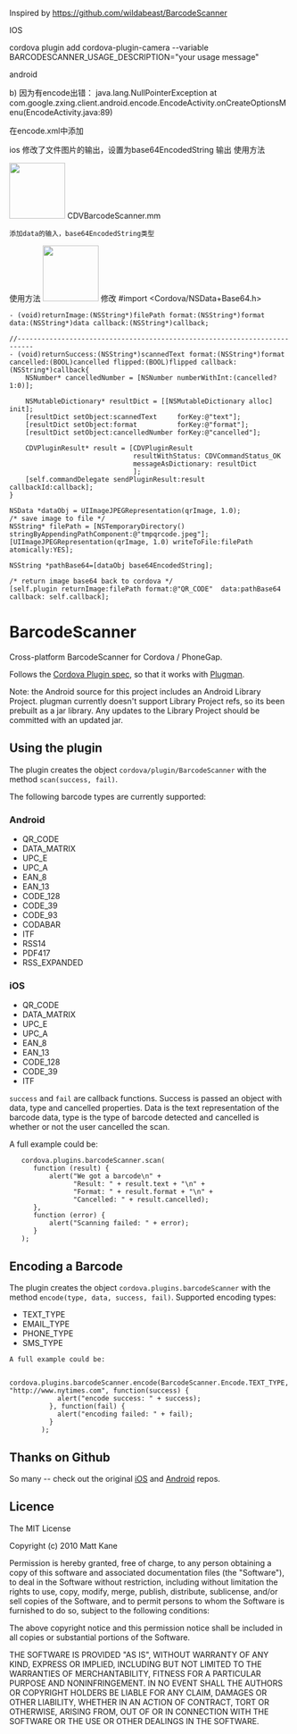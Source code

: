 
Inspired by https://github.com/wildabeast/BarcodeScanner

IOS 

 cordova plugin add cordova-plugin-camera --variable BARCODESCANNER_USAGE_DESCRIPTION="your usage message" 

android

 b) 因为有encode出错：
java.lang.NullPointerException
 at com.google.zxing.client.android.encode.EncodeActivity.onCreateOptionsMenu(EncodeActivity.java:89)

 在encode.xml中添加
 <menu xmlns:android="http://schemas.android.com/apk/res/android">
 <item android:id="@+id/menu_share"
       android:title="@string/menu_share"
       android:icon="@android:drawable/ic_menu_share"
       android:orderInCategory="1"
       android:showAsAction="withText|ifRoom"/>
 <item android:id="@+id/menu_encode"
       android:title="@string/menu_encode_vcard"
       android:icon="@android:drawable/ic_menu_sort_alphabetically"
       android:orderInCategory="2"
       android:showAsAction="withText|ifRoom"/>
 </menu>

 ios
    修改了文件图片的输出，设置为base64EncodedString 输出
使用方法

 <img id="encodeSrc" height="100" width="100" src={{ewm}} />
    CDVBarcodeScanner.mm

    添加data的输入，base64EncodedString类型
   使用方法
    <img id="encodeSrc" height="100" width="100" src={{data}} />
   修改
    #import <Cordova/NSData+Base64.h>

    - (void)returnImage:(NSString*)filePath format:(NSString*)format  data:(NSString*)data callback:(NSString*)callback;

    //--------------------------------------------------------------------------
    - (void)returnSuccess:(NSString*)scannedText format:(NSString*)format cancelled:(BOOL)cancelled flipped:(BOOL)flipped callback:(NSString*)callback{
        NSNumber* cancelledNumber = [NSNumber numberWithInt:(cancelled?1:0)];

        NSMutableDictionary* resultDict = [[NSMutableDictionary alloc] init];
        [resultDict setObject:scannedText     forKey:@"text"];
        [resultDict setObject:format          forKey:@"format"];
        [resultDict setObject:cancelledNumber forKey:@"cancelled"];

        CDVPluginResult* result = [CDVPluginResult
                                   resultWithStatus: CDVCommandStatus_OK
                                   messageAsDictionary: resultDict
                                   ];
        [self.commandDelegate sendPluginResult:result callbackId:callback];
    }

    NSData *dataObj = UIImageJPEGRepresentation(qrImage, 1.0);
    /* save image to file */
    NSString* filePath = [NSTemporaryDirectory() stringByAppendingPathComponent:@"tmpqrcode.jpeg"];
    [UIImageJPEGRepresentation(qrImage, 1.0) writeToFile:filePath atomically:YES];

    NSString *pathBase64=[dataObj base64EncodedString];

    /* return image base64 back to cordova */
    [self.plugin returnImage:filePath format:@"QR_CODE"  data:pathBase64 callback: self.callback];




BarcodeScanner
==============

Cross-platform BarcodeScanner for Cordova / PhoneGap.

Follows the [Cordova Plugin spec](https://github.com/apache/cordova-plugman/blob/master/plugin_spec.md), so that it works with [Plugman](https://github.com/apache/cordova-plugman).

Note: the Android source for this project includes an Android Library Project.
plugman currently doesn't support Library Project refs, so its been
prebuilt as a jar library. Any updates to the Library Project should be
committed with an updated jar.

## Using the plugin ##
The plugin creates the object `cordova/plugin/BarcodeScanner` with the method `scan(success, fail)`. 

The following barcode types are currently supported:
### Android

* QR_CODE
* DATA_MATRIX
* UPC_E
* UPC_A
* EAN_8
* EAN_13
* CODE_128
* CODE_39
* CODE_93
* CODABAR
* ITF
* RSS14
* PDF417
* RSS_EXPANDED

### iOS

* QR_CODE
* DATA_MATRIX
* UPC_E
* UPC_A
* EAN_8
* EAN_13
* CODE_128
* CODE_39
* ITF

`success` and `fail` are callback functions. Success is passed an object with data, type and cancelled properties. Data is the text representation of the barcode data, type is the type of barcode detected and cancelled is whether or not the user cancelled the scan.

A full example could be:
```
   cordova.plugins.barcodeScanner.scan(
      function (result) {
          alert("We got a barcode\n" +
                "Result: " + result.text + "\n" +
                "Format: " + result.format + "\n" +
                "Cancelled: " + result.cancelled);
      }, 
      function (error) {
          alert("Scanning failed: " + error);
      }
   );
```

## Encoding a Barcode ##
The plugin creates the object `cordova.plugins.barcodeScanner` with the method `encode(type, data, success, fail)`. 
Supported encoding types:

* TEXT_TYPE
* EMAIL_TYPE
* PHONE_TYPE
* SMS_TYPE

```
A full example could be:

   cordova.plugins.barcodeScanner.encode(BarcodeScanner.Encode.TEXT_TYPE, "http://www.nytimes.com", function(success) {
  	        alert("encode success: " + success);
  	      }, function(fail) {
  	        alert("encoding failed: " + fail);
  	      }
  	    );
```

## Thanks on Github ##

So many -- check out the original [iOS](https://github.com/phonegap/phonegap-plugins/tree/master/iOS/BarcodeScanner) and [Android](https://github.com/phonegap/phonegap-plugins/tree/master/Android/BarcodeScanner) repos.


## Licence ##

The MIT License

Copyright (c) 2010 Matt Kane

Permission is hereby granted, free of charge, to any person obtaining a copy
of this software and associated documentation files (the "Software"), to deal
in the Software without restriction, including without limitation the rights
to use, copy, modify, merge, publish, distribute, sublicense, and/or sell
copies of the Software, and to permit persons to whom the Software is
furnished to do so, subject to the following conditions:

The above copyright notice and this permission notice shall be included in
all copies or substantial portions of the Software.

THE SOFTWARE IS PROVIDED "AS IS", WITHOUT WARRANTY OF ANY KIND, EXPRESS OR
IMPLIED, INCLUDING BUT NOT LIMITED TO THE WARRANTIES OF MERCHANTABILITY,
FITNESS FOR A PARTICULAR PURPOSE AND NONINFRINGEMENT. IN NO EVENT SHALL THE
AUTHORS OR COPYRIGHT HOLDERS BE LIABLE FOR ANY CLAIM, DAMAGES OR OTHER
LIABILITY, WHETHER IN AN ACTION OF CONTRACT, TORT OR OTHERWISE, ARISING FROM,
OUT OF OR IN CONNECTION WITH THE SOFTWARE OR THE USE OR OTHER DEALINGS IN
THE SOFTWARE.
